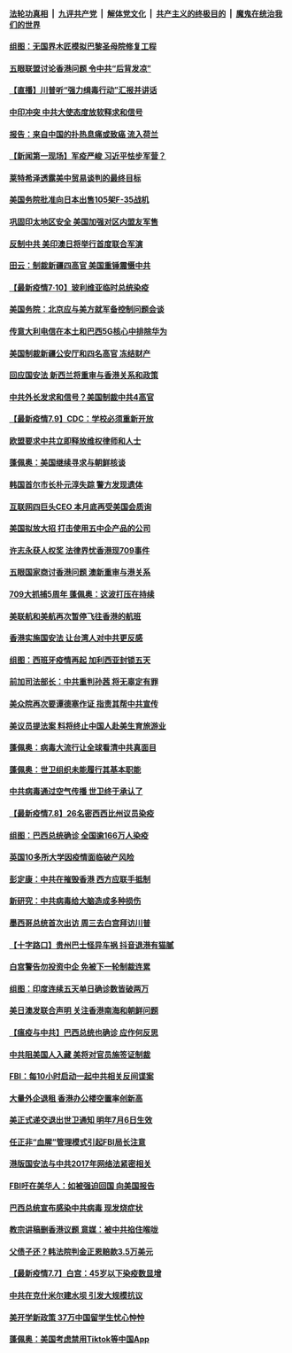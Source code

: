 ####  [法轮功真相](../../../../basic/blob/master/README.md?t=07110302) &nbsp;|&nbsp; [九评共产党](../../../../9ping.md/blob/master/README.md?t=07110302) &nbsp;|&nbsp; [解体党文化](../../../../jtdwh.md/blob/master/README.md?t=07110302)  &nbsp;|&nbsp; [共产主义的终极目的](../../../../gczydzjmd.md/blob/master/README.md?t=07110302) &nbsp;|&nbsp; [魔鬼在统治我们的世界](../../../../mgztzwmdsj.md/blob/master/README.md?t=07110302) 

#### [组图：无国界木匠模拟巴黎圣母院修复工程](../pages/nsc418/n12243915.md?t=07110302) 

#### [五眼联盟讨论香港问题 令中共“后背发凉”](../pages/nsc418/n12247326.md?t=07110302) 

#### [【直播】川普听“强力缉毒行动”汇报并讲话](../pages/nsc418/n12247084.md?t=07110302) 

#### [中印冲突 中共大使态度放软释求和信号](../pages/nsc418/n12247210.md?t=07110302) 

#### [报告：来自中国的扑热息痛或致癌 流入荷兰](../pages/nsc418/n12246872.md?t=07110302) 

#### [【新闻第一现场】军疫严峻 习近平怯步军营？](../pages/nsc418/n12245547.md?t=07110302) 

#### [莱特希泽透露美中贸易谈判的最终目标](../pages/nsc418/n12246823.md?t=07110302) 

#### [美国务院批准向日本出售105架F-35战机](../pages/nsc418/n12246608.md?t=07110302) 

#### [巩固印太地区安全 美国加强对区内盟友军售](../pages/nsc418/n12246548.md?t=07110302) 

#### [反制中共 美印澳日将举行首度联合军演](../pages/nsc418/n12246462.md?t=07110302) 

#### [田云：制裁新疆四高官 美国重锤震慑中共](../pages/nsc418/n12246098.md?t=07110302) 

#### [【最新疫情7·10】玻利维亚临时总统染疫](../pages/nsc418/n12245413.md?t=07110302) 

#### [美国务院：北京应与美方就军备控制问题会谈](../pages/nsc418/n12245183.md?t=07110302) 

#### [传意大利电信在本土和巴西5G核心中排除华为](../pages/nsc418/n12244770.md?t=07110302) 

#### [美国制裁新疆公安厅和四名高官 冻结财产](../pages/nsc418/n12244653.md?t=07110302) 

#### [回应国安法 新西兰将重审与香港关系和政策](../pages/nsc418/n12244085.md?t=07110302) 

#### [中共外长发求和信号？美国制裁中共4高官](../pages/nsc418/n12244813.md?t=07110302) 

#### [【最新疫情7.9】CDC：学校必须重新开放](../pages/nsc418/n12242776.md?t=07110302) 

#### [欧盟要求中共立即释放维权律师和人士](../pages/nsc418/n12244421.md?t=07110302) 

#### [蓬佩奥：美国继续寻求与朝鲜核谈](../pages/nsc418/n12244538.md?t=07110302) 

#### [韩国首尔市长朴元淳失踪 警方发现遗体](../pages/nsc418/n12243734.md?t=07110302) 

#### [互联网四巨头CEO 本月底再受美国会质询](../pages/nsc418/n12244283.md?t=07110302) 

#### [美国拟放大招 打击使用五中企产品的公司](../pages/nsc418/n12244402.md?t=07110302) 

#### [许志永获人权奖 法律界忧香港现709事件](../pages/nsc418/n12244380.md?t=07110302) 

#### [五眼国家商讨香港问题 澳新重审与港关系](../pages/nsc418/n12244260.md?t=07110302) 

#### [709大抓捕5周年 蓬佩奥：这波打压在持续](../pages/nsc418/n12243611.md?t=07110302) 

#### [美联航和美航再次暂停飞往香港的航班](../pages/nsc418/n12243607.md?t=07110302) 

#### [香港实施国安法 让台湾人对中共更反感](../pages/nsc418/n12243520.md?t=07110302) 

#### [组图：西班牙疫情再起 加利西亚封锁五天](../pages/nsc418/n12241508.md?t=07110302) 

#### [前加司法部长：中共重判孙茜 将无辜定有罪](../pages/nsc418/n12242297.md?t=07110302) 

#### [美众院再次要谭德塞作证 指责其帮中共宣传](../pages/nsc418/n12242500.md?t=07110302) 

#### [美议员提法案 料将终止中国人赴美生育旅游业](../pages/nsc418/n12242470.md?t=07110302) 

#### [蓬佩奥：病毒大流行让全球看清中共真面目](../pages/nsc418/n12242486.md?t=07110302) 

#### [蓬佩奥：世卫组织未能履行其基本职能](../pages/nsc418/n12242263.md?t=07110302) 

#### [中共病毒通过空气传播 世卫终于承认了](../pages/nsc418/n12241930.md?t=07110302) 

#### [【最新疫情7.8】26名密西西比州议员染疫](../pages/nsc418/n12239975.md?t=07110302) 

#### [组图：巴西总统确诊 全国逾166万人染疫](../pages/nsc418/n12240754.md?t=07110302) 

#### [英国10多所大学因疫情面临破产风险](../pages/nsc418/n12241724.md?t=07110302) 

#### [彭定康：中共在摧毁香港 西方应联手抵制](../pages/nsc418/n12241830.md?t=07110302) 

#### [新研究：中共病毒给大脑造成多种损伤](../pages/nsc418/n12241750.md?t=07110302) 

#### [墨西哥总统首次出访 周三去白宫拜访川普](../pages/nsc418/n12241397.md?t=07110302) 

#### [【十字路口】贵州巴士怪异车祸 抖音退港有猫腻](../pages/nsc418/n12240298.md?t=07110302) 

#### [白宫警告勿投资中企 免被下一轮制裁连累](../pages/nsc418/n12241334.md?t=07110302) 

#### [组图：印度连续五天单日确诊数皆破两万](../pages/nsc418/n12238724.md?t=07110302) 

#### [美日澳发联合声明 关注香港南海和朝鲜问题](../pages/nsc418/n12240998.md?t=07110302) 

#### [【瘟疫与中共】巴西总统也确诊 应作何反思](../pages/nsc418/n12240166.md?t=07110302) 

#### [中共阻美国人入藏 美将对官员施签证制裁](../pages/nsc418/n12240452.md?t=07110302) 

#### [FBI：每10小时启动一起中共相关反间谍案](../pages/nsc418/n12239799.md?t=07110302) 

#### [大量外企退租 香港办公楼空置率创新高](../pages/nsc418/n12240111.md?t=07110302) 

#### [美正式递交退出世卫通知 明年7月6日生效](../pages/nsc418/n12239902.md?t=07110302) 

#### [任正非“血腥”管理模式引起FBI局长注意](../pages/nsc418/n12239966.md?t=07110302) 

#### [港版国安法与中共2017年网络法紧密相关](../pages/nsc418/n12239427.md?t=07110302) 

#### [FBI吁在美华人：如被强迫回国 向美国报告](../pages/nsc418/n12239450.md?t=07110302) 

#### [巴西总统宣布感染中共病毒 现发烧症状](../pages/nsc418/n12239468.md?t=07110302) 

#### [教宗讲稿删香港议题 意媒：被中共掐住喉咙](../pages/nsc418/n12239424.md?t=07110302) 

#### [父债子还？韩法院判金正恩赔款3.5万美元](../pages/nsc418/n12239338.md?t=07110302) 

#### [【最新疫情7.7】白宫：45岁以下染疫数显增](../pages/nsc418/n12237581.md?t=07110302) 

#### [中共在克什米尔建水坝 引发大规模抗议](../pages/nsc418/n12239209.md?t=07110302) 

#### [美开学新政策 37万中国留学生忧心忡忡](../pages/nsc418/n12239233.md?t=07110302) 

#### [蓬佩奥：美国考虑禁用Tiktok等中国App](../pages/nsc418/n12238644.md?t=07110302) 

